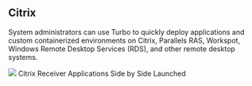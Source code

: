 ## Citrix

System administrators can use Turbo to quickly deploy applications and custom containerized environments on Citrix, Parallels RAS, Workspot, Windows Remote Desktop Services (RDS), and other remote desktop systems.

![](/docs/deploying/citrix/citrix1.png)
Citrix Receiver Applications Side by Side Launched

